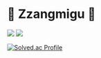 # 👑 Zzangmigu 👑

<img src="https://img.shields.io/badge/Go-00ADD8?style=flat-square&logo=Go&logoColor=white"/>
<img src="http://mazandi.herokuapp.com/api?handle=baek001&theme=cold"/>


[![Solved.ac Profile](http://mazassumnida.wtf/api/v2/generate_badge?boj=baek001)](https://solved.ac/baek001/)
